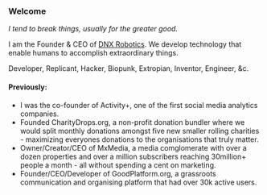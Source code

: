 ### Welcome

*I tend to break things, usually for the greater good.*

I am the Founder & CEO of [DNX Robotics](https://dnxrobotics.com). We develop technology that enable humans to accomplish extraordinary things.

Developer, Replicant, Hacker, Biopunk, Extropian, Inventor, Engineer, &c.

####  Previously:
- I was the co-founder of Activity+, one of the first social media analytics companies.
- Founded CharityDrops.org, a non-profit donation bundler where we would split monthly donations amongst five new smaller rolling charities - maximizing everyones donations to the organisations that truly matter. 
- Owner/Creator/CEO of MxMedia, a media comglomerate with over a dozen properties and over a million subscribers reaching 30million+ people a month - all without spending a cent on marketing.
- Founder/CEO/Developer of GoodPlatform.org, a grassroots communication and organising platform that had over 30k active users. 
